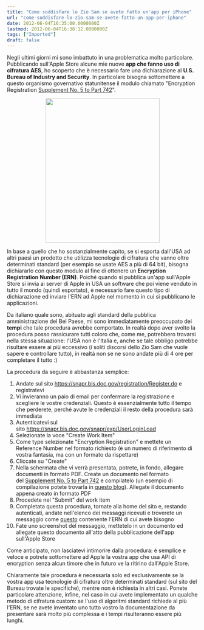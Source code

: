 ```yaml
---
title: "Come soddisfare lo Zio Sam se avete fatto un'app per iPhone"
url: "come-soddisfare-lo-zio-sam-se-avete-fatto-un-app-per-iphone"
date: 2012-06-04T16:35:00.0000000Z
lastmod: 2012-06-04T16:38:12.0000000Z
tags: ["Imported"]
draft: false
---
```

<p>Negli ultimi giorni mi sono imbattuto in una problematica molto particolare. Pubblicando sull'Apple Store alcune mie nuove <strong>app che fanno uso di cifratura AES</strong>, ho scoperto che è necessario fare una dichiarazione al <strong>U.S. Bureau of Industry and Security</strong>. In particolare bisogna sottomettere a questo organismo governativo statunitense il modulo chiamato "Encryption Registration <a href="http://ecfr.gpoaccess.gov/cgi/t/text/text-idx?c=ecfr&sid=bb3991df3df60878ea26f43aaeedb186&rgn=div9&view=text&node=15:2.1.3.4.26.0.1.20.34&idno=15" target="_blank">Supplement No. 5 to Part 742</a>".</p>
<p style="text-align: center;"><img src="/Media/Default/BlogPost/zio_sam.jpg" alt="" width="300" height="380" /></p>
<p>In base a quello che ho sostanzialmente capito, se si esporta dall'USA ad altri paesi un prodotto che utilizza tecnologie di cifratura che vanno oltre determinati standard (per esempio se usate AES a più di 64 bit), bisogna dichiararlo con questo modulo al fine di ottenere un<strong> Encryption Registration Number (ERN)</strong>. Poiché quando si pubblica un'app sull'Apple Store si invia ai server di Apple in USA un software che poi viene venduto in tutto il mondo (quindi esportato), è necessario fare questo tipo di dichiarazione ed inviare l'ERN ad Apple nel momento in cui si pubblicano le applicazioni.</p>
<p>Da italiano quale sono, abituato agli standard della pubblica amministrazione del Bel Paese, mi sono immediatamente preoccupato dei <strong>tempi</strong> che tale procedura avrebbe comportato. In realtà dopo aver svolto la procedura posso rassicurare tutti coloro che, come me, potrebbero trovarsi nella stessa situazione: l'USA non è l'Italia e, anche se tale obbligo potrebbe risultare essere ai più eccessivo (i soliti discorsi dello Zio Sam che vuole sapere e controllare tutto), in realtà non se ne sono andate più di 4 ore per completare il tutto :)</p>
<p>La procedura da seguire è abbastanza semplice:</p>
<ol>
<li>Andate sul sito <a href="https://snapr.bis.doc.gov/registration/Register.do">https://snapr.bis.doc.gov/registration/Register.do</a> e registratevi</li>
<li>Vi invieranno un paio di email per confermare la registrazione e scegliere le vostre credenziali. Questo è essenzialmente tutto il tempo che perderete, perché avute le credenziali il resto della procedura sarà immediata</li>
<li>Autenticatevi sul sito <a href="https://snapr.bis.doc.gov/snapr/exp/UserLoginLoad">https://snapr.bis.doc.gov/snapr/exp/UserLoginLoad</a></li>
<li>Selezionate la voce "Create Work Item"</li>
<li>Come type selezionate "Encryption Registration" e mettete un Reference Number nel formato richiesto (è un numero di riferimento di vostra fantasia, ma con un formato da rispettare)</li>
<li>Cliccate su "Create"</li>
<li>Nella schermata che vi verrà presentata, potrete, in fondo, allegare documenti in formato PDF. Create un documento nel formato del <a href="http://ecfr.gpoaccess.gov/cgi/t/text/text-idx?c=ecfr&sid=bb3991df3df60878ea26f43aaeedb186&rgn=div9&view=text&node=15:2.1.3.4.26.0.1.20.34&idno=15" target="_blank">Supplement No. 5 to Part 742</a> e compilatelo (un esempio di compilazione potete trovarla in <a href="http://tigelane.blogspot.it/2011/01/apple-itunes-export-restrictions-on.html" target="_blank">questo blog</a>). Allegate il documento appena creato in formato PDF</li>
<li>Procedete nel "Submit" del work item</li>
<li>Completata questa procedura, tornate alla home del sito e, restando autenticati, andate nell'elenco dei messaggi ricevuti e troverete un messaggio come <a href="http://4.bp.blogspot.com/_6Z_cRdQXY5k/TTTYRtkVm9I/AAAAAAAAAdU/RdmMhMOrW_s/s1600/screen-capture-280.jpg" target="_blank">questo</a> contenente l'ERN di cui avete bisogno</li>
<li>Fate uno screenshot del messaggio, mettetelo in un documento ed allegate questo documento all'atto della pubblicazione dell'app sull'Apple Store</li>
</ol>
<p>Come anticipato, non lasciatevi intimorire dalla procedura: è semplice e veloce e potrete sottomettere ad Apple la vostra app che usa API di encryption senza alcun timore che in futuro ve la ritirino dall'Apple Store.</p>
<p>Chiaramente tale procedura è necessaria solo ed esclusivamente se la vostra app usa tecnologie di cifratura oltre determinati standard (sul sito del Bureau trovate le specifiche), mentre non è richiesta in altri casi. Ponete particolare attenzione, infine, nel caso in cui avete implementato un qualche metodo di cifratura custom: se l'uso di algoritmi standard richiede al più l'ERN, se ne avete inventato uno tutto vostro la documentazione da presentare sarà molto più complessa e i tempi risulteranno essere più lunghi.</p>